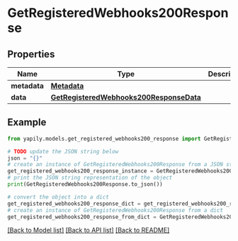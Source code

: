# GetRegisteredWebhooks200Response


## Properties

Name | Type | Description | Notes
------------ | ------------- | ------------- | -------------
**metadata** | [**Metadata**](Metadata.md) |  | [optional] 
**data** | [**GetRegisteredWebhooks200ResponseData**](GetRegisteredWebhooks200ResponseData.md) |  | [optional] 

## Example

```python
from yapily.models.get_registered_webhooks200_response import GetRegisteredWebhooks200Response

# TODO update the JSON string below
json = "{}"
# create an instance of GetRegisteredWebhooks200Response from a JSON string
get_registered_webhooks200_response_instance = GetRegisteredWebhooks200Response.from_json(json)
# print the JSON string representation of the object
print(GetRegisteredWebhooks200Response.to_json())

# convert the object into a dict
get_registered_webhooks200_response_dict = get_registered_webhooks200_response_instance.to_dict()
# create an instance of GetRegisteredWebhooks200Response from a dict
get_registered_webhooks200_response_from_dict = GetRegisteredWebhooks200Response.from_dict(get_registered_webhooks200_response_dict)
```
[[Back to Model list]](../README.md#documentation-for-models) [[Back to API list]](../README.md#documentation-for-api-endpoints) [[Back to README]](../README.md)


